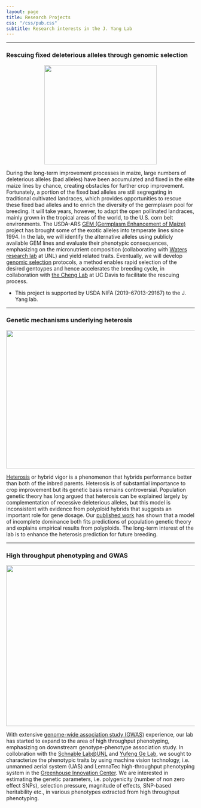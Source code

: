```yaml
---
layout: page
title: Research Projects
css: "/css/pub.css"
subtitle: Research interests in the J. Yang Lab
---
```




-------------------

### Rescuing fixed deleterious alleles through genomic selection

<p align="center">
  <img width="300" height="265" src="https://i.imgur.com/9gL2O0e.png?1">
</p>

During the long-term improvement processes in maize, large numbers of deleterious alleles (bad alleles) have been accumulated and fixed in the elite maize lines by chance, creating obstacles for further crop improvement. 
Fortunately, a portion of the fixed bad alleles are still segregating in traditional cultivated landraces, which provides opportunities to rescue these fixed bad alleles and to enrich the diversity of the germplasm pool for breeding. 
It will take years, however, to adapt the open pollinated landraces, mainly grown in the tropical areas of the world, to the U.S. corn belt environments. The USDA-ARS [GEM (Germplasm Enhancement of Maize)](https://usda-gem.public.iastate.edu/GEM_Project/GEM_Project.htm) project has brought some of the exotic alleles into temperate lines since 1994. 
In the lab, we will identify the alternative alleles using publicly available GEM lines and evaluate their phenotypic consequences, emphasizing on the micronutrient composition (collaborating with [Waters research lab](https://agronomy.unl.edu/waters-research-lab) at UNL) and yield related traits.
Eventually, we will develop [genomic selection](https://en.wikipedia.org/wiki/Molecular_breeding) protocols, a method enables rapid selection of the desired gentoypes and hence accelerates the breeding cycle, in collaboration with [the Cheng Lab](http://qtl.rocks/) at UC Davis to facilitate the rescuing process.

- This project is supported by USDA NIFA (2019-67013-29167) to the J. Yang lab.

-------------------

### Genetic mechanisms underlying heterosis


<p align="center">
  <img width="1087" height="369" src="https://i.imgur.com/R0NKyee.png">
</p>

[Heterosis](https://en.wikipedia.org/wiki/Heterosis) or hybrid vigor is a phenomenon that hybrids performance better than both of the inbred parents.
Heterosis is of substantial importance to crop improvement but its genetic basis remains controversial. 
Population genetic theory has long argued that heterosis can be explained largely by complementation of recessive deleterious alleles, but this model is inconsistent with evidence from polyploid hybrids that suggests an important role for gene dosage. 
Our [published work](http://journals.plos.org/plosgenetics/article?id=10.1371/journal.pgen.1007019) has shown that a model of incomplete dominance both fits predictions of population genetic theory and explains empirical results from polyploids. 
The long-term interest of the lab is to enhance the heterosis prediction for future breeding.


-------------------

### High throughput phenotyping and GWAS

<p align="center">
  <img width="602" height="429" src="https://i.imgur.com/KsIfPxQ.png?1">
</p>

With extensive [genome-wide association study (GWAS)](https://en.wikipedia.org/wiki/Genome-wide_association_study) experience, our lab has started to expand to the area of high throughput phenotyping, emphasizing on downstream genotype-phenotype association study. 
In collobration with the [Schnable Lab@UNL](http://schnablelab.org/) and [Yufeng Ge Lab](https://engineering.unl.edu/bse/faculty/yufeng-ge-1/), we sought to characterize the phenotypic traits by using machine vision technology, i.e. unmanned aerial system (UAS) and LemnaTec high-throughput phenotyping system in the [Greenhouse Innovation Center](https://innovate.unl.edu/greenhouse-innovation-center). 
We are interested in estimating the genetic parameters, i.e. polygenicity (number of non zero effect SNPs), selection pressure, magnitude of effects, SNP-based heritability etc., in various phenotypes extracted from high throughput phenotyping.



